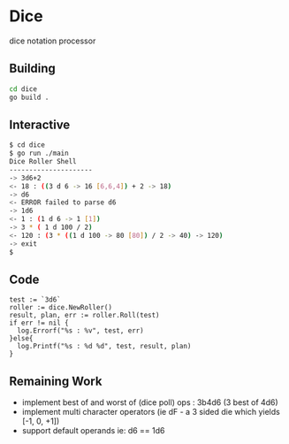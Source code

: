 # Dice
dice notation processor

## Building

```bash
cd dice
go build .
```

## Interactive

```bash
$ cd dice
$ go run ./main
Dice Roller Shell
---------------------
-> 3d6+2
<- 18 : ((3 d 6 -> 16 [6,6,4]) + 2 -> 18)
-> d6
<- ERROR failed to parse d6
-> 1d6
<- 1 : (1 d 6 -> 1 [1])
-> 3 * ( 1 d 100 / 2)
<- 120 : (3 * ((1 d 100 -> 80 [80]) / 2 -> 40) -> 120)
-> exit
$
```

## Code

```
test := `3d6`
roller := dice.NewRoller()
result, plan, err := roller.Roll(test)
if err != nil {
  log.Errorf("%s : %v", test, err)
}else{
  log.Printf("%s : %d %d", test, result, plan)
}
```


## Remaining Work

* implement best of and worst of (dice poll) ops : 3b4d6 (3 best of 4d6)
* implement multi character operators (ie dF - a 3 sided die which yields [-1, 0, +1])
* support default operands ie: d6 == 1d6


